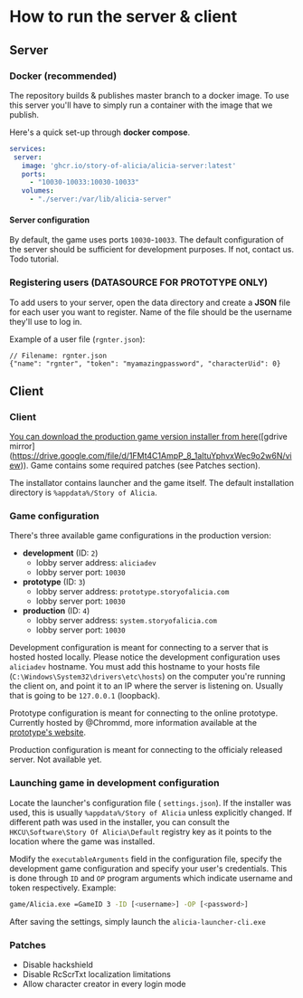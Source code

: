 # How to run the server & client
## Server
### Docker (recommended)
The repository builds & publishes master branch to a docker image. To use this server you'll have to simply run a container with the image that we publish.

Here's a quick set-up through **docker compose**.
```yaml
services:
 server:
   image: 'ghcr.io/story-of-alicia/alicia-server:latest'
   ports:
     - "10030-10033:10030-10033"
   volumes:
     - "./server:/var/lib/alicia-server"
```

#### Server configuration
By default, the game uses ports `10030`-`10033`. The default configuration of the server should be sufficient for development purposes. If not, contact us. Todo tutorial.

### Registering users (DATASOURCE FOR PROTOTYPE ONLY)
To add users to your server, open the data directory and create a **JSON** file for each user you want to register. Name of the file should be the username they'll use to log in. 

Example of a user file (`rgnter.json`):

```json5
// Filename: rgnter.json
{"name": "rgnter", "token": "myamazingpassword", "characterUid": 0}
```

## Client
### Client
[You can download the production game version installer from here]([https://drive.proton.me/urls/XX1GHBQGEW#WXILQk8JS08f](https://drive.proton.me/urls/37WM215Q1R#NlzxAZSg7VFC))([gdrive mirror](https://drive.google.com/file/d/1FMt4C1AmpP_8_1aItuYphvxWec9o2w6N/view)). Game contains some required patches (see Patches section).

The installator contains launcher and the game itself. The default installation directory is `%appdata%/Story of Alicia`. 

### Game configuration
There's three available game configurations in the production version:
- **development** (ID: `2`)
  - lobby server address: `aliciadev`
  - lobby server port: `10030`
- **prototype** (ID: `3`)
  - lobby server address: `prototype.storyofalicia.com`
  - lobby server port: `10030`
- **production** (ID: `4`)
  - lobby server address: `system.storyofalicia.com`
  - lobby server port: `10030`

Development configuration is meant for connecting to a server that is hosted hosted locally. Please notice the development configuration uses `aliciadev` hostname. You must add this hostname to your hosts file (`C:\Windows\System32\drivers\etc\hosts`) on the computer you're running the client on, and point it to an IP where the server is listening on. Usually that is going to be `127.0.0.1` (loopback).

Prototype configuration is meant for connecting to the online prototype. Currently hosted by @Chrommd, more information available at the [prototype's website](https://bruhvrum.github.io/registertest/).

Production configuration is meant for connecting to the officialy released server. Not available yet.

### Launching game in development configuration

Locate the launcher's configuration file ( `settings.json`). If the installer was used, this is usually `%appdata%/Story of Alicia` unless explicitly changed. If different path was used in the installer, you can consult the `HKCU\Software\Story Of Alicia\Default` registry key as it points to the location where the game was installed.

Modify the `executableArguments` field in the configuration file, specify the development game configuration and specify your user's credentials. This is done through `ID` and `OP` program arguments which indicate username and token respectively. Example:

```bash
game/Alicia.exe =GameID 3 -ID [<username>] -OP [<password>]
```

After saving the settings, simply launch the `alicia-launcher-cli.exe`

### Patches
- Disable hackshield
- Disable RcScrTxt localization limitations
- Allow character creator in every login mode
